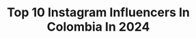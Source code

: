 ---
title: Top 10 Instagram Influencers In Colombia In 2024
description: >-
  Find top Instagram influencers in Colombia in 2024. Most popular hashtags: #colombia #humor #music.
platform: Instagram
hits: 3921
text_top: Identify the top-rated Instagram accounts on inBeat.
text_bottom: inBeat aggregates 3921 Instagram influencers like this in Colombia for you to contact.
profiles:
  - username: "viajandoconberbeo"
    fullname: >-
      J Berbeo | 🎒Travel + Lifestyle
    bio: >-
      👔 Quit my Fortune500 job to travel the 🌍 ☕ 📖 🌱Coffee, books and eco addict ♻️ 💪🏼Sustainable travel & healthy lifestyle 👣 Trying to make an impact
    location: "Colombia"
    followers: 42407
    engagement: 786
    commentsToLikes: 0.007597
    id: ckaoxnh5de00g0i78xoctnhoc
    verified: false
    hashtags: "#earthfocus, #naturelovers, #menandcoffee, #hellofrom"
  - username: "juanmiclott"
    fullname: >-
      Juan Miclott
    bio: >-
      @miclottdesign @valentinoelgalgo 🐭 📍Bogotá
    location: "Colombia"
    followers: 23717
    engagement: 617
    commentsToLikes: 0.008722
    id: ck0w3fydat7bl0i19if6h03p3
    verified: false
    hashtags: "#colombiamoda2021, #spotifyparati, #publi"
  - username: "pinkymm"
    fullname: >-
      Guillermo Pinky Mordan
    bio: >-
      Harlem, NY @mordanmusic 〽️〽️
    location: "Colombia"
    followers: 10903
    engagement: 501
    commentsToLikes: 0.193754
    id: ck0vyktkd4i0d0i19f4pzmzc9
    verified: true
    hashtags: "#music, #colombia, #workmode, #bogota"
  - username: "tati.barrera"
    fullname: >-
      𝑻𝒂𝒕𝒊 𝑩𝒂𝒓𝒓𝒆𝒓𝒂  🎮💜🦝
    bio: >-
      𝔾𝕒𝕞𝕖𝕣 𝔸𝕡𝕒𝕤𝕚𝕠𝕟𝕒𝕕𝕒🎮 𝕃𝕒 𝕞𝕒𝕡𝕒𝕔𝕙𝕖 🦝 𝐌𝐞𝐣𝐨𝐫 𝐒𝐭𝐫𝐞𝐚𝐦𝐞𝐫 𝟐𝟎𝟐𝟐 🎧 🏆 𝗧𝗶𝗸𝘁𝗼𝗸 𝟳𝟬𝗸✨🔝 IᑎᖴᒪᑌEᑎᑕEᖇ🚨 𝑪𝒐𝒔𝒑𝒍𝒂𝒚𝒆𝒓 🧝🏻‍♀️ 𝗔𝗺𝗮𝗻𝘁𝗲 𝗱𝗲 𝗹𝗮𝘀 𝘀𝗼𝗻𝗿𝗶𝘀𝗮𝘀 𝗮𝗷𝗲𝗻𝗮𝘀♡ 𝗣𝘂𝗯𝗹𝗶𝗰𝗶𝗱𝗮𝗱 𝗮𝗹 𝗗𝗠 📩
    location: "Colombia"
    followers: 19501
    engagement: 1736
    commentsToLikes: 0.045642
    id: ck9wdny3wgge00j78nkvz1ly6
    verified: false
    hashtags: "#playstation, #gaming, #playstation5, #gamer"
  - username: "jessica.zabala"
    fullname: >-
      Jessica Zabala
    bio: >-
      Cree en ti ✨ Tiktok: 2.4 M 💖 👩🏻‍💻Contacto : jessicazabala59@gmail.com
    location: "Colombia"
    followers: 158688
    engagement: 514
    commentsToLikes: 0.008236
    id: ck9wghcvxtf430j788scdohfk
    verified: false
    hashtags: "#ootd, #rbd, #bee, #halloween"
  - username: "soynickycast"
    fullname: >-
      니키 NICKY 🇰🇷
    bio: >-
      ♡ dancer, singer & kpop enthusiastic ♡ mgmt: @airama.digital ♡ tiktok 150k + / my dc @newwings_dc
    location: "Colombia"
    followers: 72070
    engagement: 1411
    commentsToLikes: 0.042687
    id: ck0w5g95y3hw10i19ow50d2pp
    verified: false
    hashtags: "#kpopcover, #kpopcolombia, #reggaeton, #colombia"
  - username: "soysimon"
    fullname: >-
      Simon Pulgarin
    bio: >-
      Soy Simon bienvenidos a mi mundo. Tips para tu marca o negocio 👉🏽@imsimon
    location: "Colombia"
    followers: 1279170
    engagement: 776
    commentsToLikes: 0.003813
    id: ck13cgq3i09a70i19d8e35p45
    verified: true
    hashtags: "#humor, #comedia, #publicidad, #leche"
  - username: "bryan_alzate7"
    fullname: >-
      Bryan Alzate
    bio: >-
      Colombian 🇨🇴 Cosplayer and YouTuber Do you want a spiderman suit? DM me for it 🤟🏻
    location: "Colombia"
    followers: 23569
    engagement: 958
    commentsToLikes: 0.010632
    id: ck8t3m4qd3paa0j78nrwjsnbl
    verified: false
    hashtags: "#spidermannowayhome, #marvelcosplay, #spidermancosplay, #theamazingspiderman"
  - username: "microtdh"
    fullname: >-
      Micro TDH
    bio: >-
      @somostdh
    location: "Colombia"
    followers: 2622829
    engagement: 454
    commentsToLikes: 0.021680
    id: ck0vzswc4ar4b0i191zr70mu4
    verified: true
    hashtags: "#vozveis, #comosinadaremix, #music, #comosinada"
  - username: "eladiocarrion"
    fullname: >-
      Eladio Carrion
    bio: >-
      SOL MARIA OUT NOW 🌸🌸
    location: "Colombia"
    followers: 7158080
    engagement: 842
    commentsToLikes: 0.008762
    id: ck0ttsg6m44qm0i19h2j30uyf
    verified: true
    hashtags: "#smackdown, #fallontonight, #saucetour2023"
cities:
  - name: Bogotá
    link: /instagram/colombia/bogota
  - name: Cali
    link: /instagram/colombia/cali
  - name: Medellín
    link: /instagram/colombia/medellin
---
